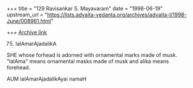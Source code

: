 +++
title = "129 Ravisankar S. Mayavaram"
date = "1998-06-19"
upstream_url = "https://lists.advaita-vedanta.org/archives/advaita-l/1998-June/008961.html"

+++
[Archive link](https://lists.advaita-vedanta.org/archives/advaita-l/1998-June/008961.html)

75. lalAmarAjadalikA

SHE whose forhead is adorned with ornamental marks made of musk. "lalAma"
means ornamental masks made of musk and alika means forehead.

AUM lalAmarAjadalikAyai namaH

